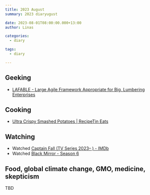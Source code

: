 ```yaml
---
title: 2023 August
summary: 2023 diaryugust

date: 2023-08-01T08:00:00.000+13:00
author: Linas

categories:
  - diary

tags:
  - diary

---
```


## Geeking

* [LAFABLE - Large Agile Framework Appropriate for Big, Lumbering Enterprises](https://www.lafable.com/)

## Cooking

* [Ultra Crispy Smashed Potatoes | RecipeTin Eats](https://www.recipetineats.com/crispy-smashed-potatoes/#wprm-recipe-container-27339)


## Watching

* Watched [Captain Fall (TV Series 2023– ) - IMDb](https://www.imdb.com/title/tt12923792/)
* Watched [Black Mirror - Season 6](https://www.rottentomatoes.com/tv/black_mirror/s06)

## Food, global climate change, GMO, medicine, skepticism

TBD

